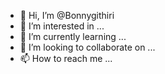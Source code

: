 - 👋 Hi, I’m @Bonnygithiri
- 👀 I’m interested in ...
- 🌱 I’m currently learning ...
- 💞️ I’m looking to collaborate on ...
- 📫 How to reach me ...

<!---
Bonnygithiri/Bonnygithiri is a ✨ special ✨ repository because its `README.md` (this file) appears on your GitHub profile.
You can click the Preview link to take a look at your changes.
--->
